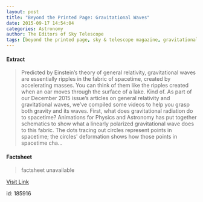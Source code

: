 ```yaml
---
layout: post
title: "Beyond the Printed Page: Gravitational Waves"
date: 2015-09-17 14:54:04
categories: Astronomy
author: The Editors of Sky Telescope
tags: [beyond the printed page, sky & telescope magazine, gravitational waves]
---
```



#### Extract
>Predicted by Einstein’s theory of general relativity, gravitational waves are essentially ripples in the fabric of spacetime, created by accelerating masses. You can think of them like the ripples created when an oar moves through the surface of a lake. Kind of. As part of our December 2015 issue’s articles on general relativity and gravitational waves, we’ve compiled some videos to help you grasp both gravity and its waves. First, what does gravitational radiation do to spacetime? Animations for Physics and Astronomy has put together schematics to show what a linearly polarized gravitational wave does to this fabric. The dots tracing out circles represent points in spacetime; the circles' deformation shows how those points in spacetime cha...

#### Factsheet
>factsheet unavailable

[Visit Link](http://www.skyandtelescope.com/sky-and-telescope-magazine/beyond-the-printed-page/beyond-the-printed-page-gravitational-waves/)

id:  185916


